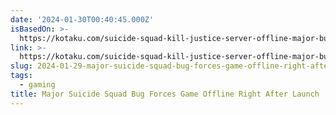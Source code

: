 ```yaml
---
date: '2024-01-30T00:40:45.000Z'
isBasedOn: >-
  https://kotaku.com/suicide-squad-kill-justice-server-offline-major-bug-1851205221
link: >-
  https://kotaku.com/suicide-squad-kill-justice-server-offline-major-bug-1851205221
slug: 2024-01-29-major-suicide-squad-bug-forces-game-offline-right-after-launch
tags:
  - gaming
title: Major Suicide Squad Bug Forces Game Offline Right After Launch
---
```


